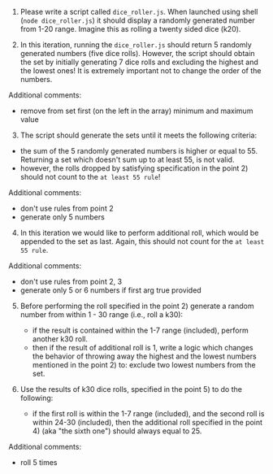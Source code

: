 1. Please write a script called `dice_roller.js`. When launched using shell (`node dice_roller.js`) it should display a randomly generated number from 1-20 range. Imagine this as rolling a twenty sided dice (k20).

2. In this iteration, running the `dice_roller.js` should return 5 randomly generated numbers (five dice rolls).
However, the script should obtain the set by initially generating 7 dice rolls and excluding the highest and the lowest ones! It is extremely important not to change the order of the numbers.

Additional comments:
- remove from set first (on the left in the array) minimum and maximum value

3. The script should generate the sets until it meets the following criteria: 
  - the sum of the 5 randomly generated numbers is higher or equal to 55. Returning a set which doesn't sum up to at least 55, is not valid.
  - however, the rolls dropped by satisfying specification in the point 2) should not count to the `at least 55 rule`!

Additional comments:
- don't use rules from point 2
- generate only 5 numbers

4. In this iteration we would like to perform additional roll, which would be appended to the set as last. Again, this should not count for the `at least 55 rule`.

Additional comments:
- don't use rules from point 2, 3
- generate only 5 or 6 numbers if first arg true provided

5. Before performing the roll specified in the point 2) generate a random number from within 1 - 30 range (i.e., roll a k30):
   - if the result is contained within the 1-7 range (included), perform another k30 roll.
   - then if the result of additional roll is 1, write a logic which changes the behavior of throwing away the highest and the lowest numbers mentioned in the point 2) to: exclude two lowest numbers from the set.

6. Use the results of k30 dice rolls, specified in the point 5) to do the following: 
   - if the first roll is within the 1-7 range (included), and the second roll is within 24-30 (included), then the additional roll specified in the point 4) (aka "the sixth one") should always equal to 25.

Additional comments:
- roll 5 times
